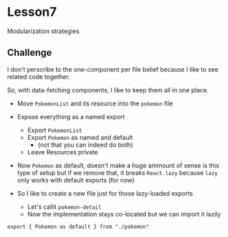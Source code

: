 # Lesson7

Modularization strategies

## Challenge

I don't perscribe to the one-component per file belief because I like to see related code together.

So, with data-fetching components, I like to keep them all in one place.

- Move `PokemonList` and its resource into the `pokemon` file
- Expose everything as a named export

  - Export `PokemonList`
  - Export `Pokemon` as named and default
    - (not that you can indeed do both)
  - Leave Resources private

- Now `Pokemon` as default, doesn't make a huge ammount of sense is this type of setup but if we remove that, it breaks `React.lazy` because `lazy` only works with default exports (for now)
- So I like to create a new file just for those lazy-loaded exports
  - Let's callit `pokemon-detail`
  - Now the implementation stays co-located but we can import it lazily

`export { Pokemon as default } from "./pokemon"`
